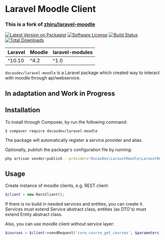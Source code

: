 # Laravel Moodle Client

### This is a fork of [zhiru/laravel-moodle](https://github.com/zhiru/laravel-moodle/tree/master)

[![Latest Version on Packagist](https://img.shields.io/packagist/v/docasdev/laravel-moodle.svg?style=flat-square)](https://packagist.org/packages/docasdev/laravel-moodle)
[![Software License](https://img.shields.io/badge/license-MIT-brightgreen.svg?style=flat-square)](LICENSE.md)
[![Build Status](https://img.shields.io/travis/docasdev/laravel-moodle/main.svg?style=flat-square)](https://travis-ci.org/docasdev/laravel-moodle)
[![Total Downloads](https://img.shields.io/packagist/dt/docasdev/laravel-moodle.svg?style=flat-square)](https://packagist.org/packages/docasdev/laravel-moodle)

| **Laravel**  |  **Moodle** |  **laravel-modules** |
|---|---|---|
| ^10.10  | ^4.2  | ^1.0  |

`docasdev/laravel-moodle` is a Laravel package which created way to interact with moodle through api/webservice.

## In adaptation and Work in Progress

## Installation
To install through Composer, by run the following command:
```
$ composer require docasdev/laravel-moodle
```
The package will automatically register a service provider and alias.

Optionally, publish the package's configuration file by running:

``` bash
php artisan vendor:publish --provider="DocasDev\LaravelMoodle\LaravelMoodleServiceProvider"
```

## Usage

Create instance of moodle clients, e.g. REST client:
```php
$client = new RestClient();
```

If there is no build in needed services and entities, you can create it.  
Services must extend Service abstract class, entities (as DTO's) must extend Entity abstract class.  

Also, you can use moodle client without service layer:
```php
$courses = $client->sendRequest('core_course_get_courses', $parameters);
```
